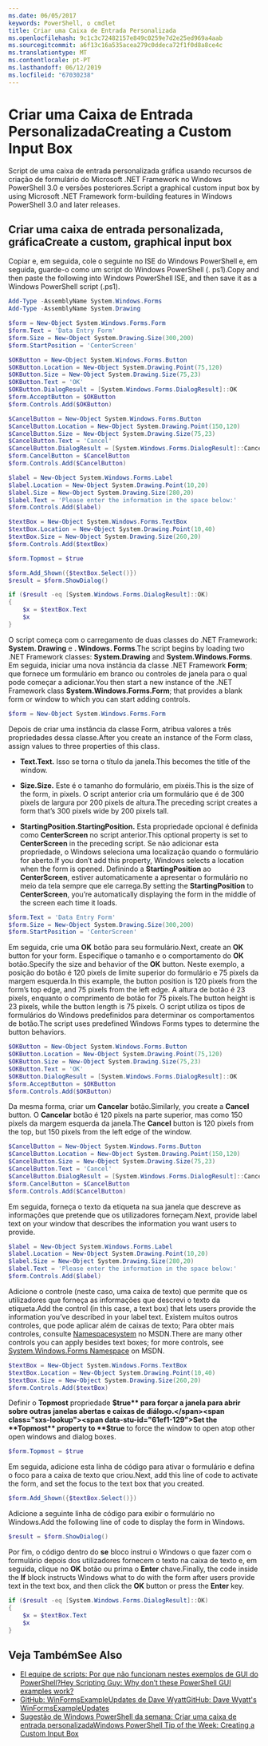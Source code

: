 ```yaml
---
ms.date: 06/05/2017
keywords: PowerShell, o cmdlet
title: Criar uma Caixa de Entrada Personalizada
ms.openlocfilehash: 9c1c3c72482157e849c0259e7d2e25ed969a4aab
ms.sourcegitcommit: a6f13c16a535acea279c0ddeca72f1f0d8a8ce4c
ms.translationtype: MT
ms.contentlocale: pt-PT
ms.lasthandoff: 06/12/2019
ms.locfileid: "67030238"
---
```

# <a name="creating-a-custom-input-box"></a><span data-ttu-id="61ef1-103">Criar uma Caixa de Entrada Personalizada</span><span class="sxs-lookup"><span data-stu-id="61ef1-103">Creating a Custom Input Box</span></span>

<span data-ttu-id="61ef1-104">Script de uma caixa de entrada personalizada gráfica usando recursos de criação de formulário do Microsoft .NET Framework no Windows PowerShell 3.0 e versões posteriores.</span><span class="sxs-lookup"><span data-stu-id="61ef1-104">Script a graphical custom input box by using Microsoft .NET Framework form-building features in Windows PowerShell 3.0 and later releases.</span></span>

## <a name="create-a-custom-graphical-input-box"></a><span data-ttu-id="61ef1-105">Criar uma caixa de entrada personalizada, gráfica</span><span class="sxs-lookup"><span data-stu-id="61ef1-105">Create a custom, graphical input box</span></span>

<span data-ttu-id="61ef1-106">Copiar e, em seguida, cole o seguinte no ISE do Windows PowerShell e, em seguida, guarde-o como um script do Windows PowerShell (. ps1).</span><span class="sxs-lookup"><span data-stu-id="61ef1-106">Copy and then paste the following into Windows PowerShell ISE, and then save it as a Windows PowerShell script (.ps1).</span></span>

```powershell
Add-Type -AssemblyName System.Windows.Forms
Add-Type -AssemblyName System.Drawing

$form = New-Object System.Windows.Forms.Form
$form.Text = 'Data Entry Form'
$form.Size = New-Object System.Drawing.Size(300,200)
$form.StartPosition = 'CenterScreen'

$OKButton = New-Object System.Windows.Forms.Button
$OKButton.Location = New-Object System.Drawing.Point(75,120)
$OKButton.Size = New-Object System.Drawing.Size(75,23)
$OKButton.Text = 'OK'
$OKButton.DialogResult = [System.Windows.Forms.DialogResult]::OK
$form.AcceptButton = $OKButton
$form.Controls.Add($OKButton)

$CancelButton = New-Object System.Windows.Forms.Button
$CancelButton.Location = New-Object System.Drawing.Point(150,120)
$CancelButton.Size = New-Object System.Drawing.Size(75,23)
$CancelButton.Text = 'Cancel'
$CancelButton.DialogResult = [System.Windows.Forms.DialogResult]::Cancel
$form.CancelButton = $CancelButton
$form.Controls.Add($CancelButton)

$label = New-Object System.Windows.Forms.Label
$label.Location = New-Object System.Drawing.Point(10,20)
$label.Size = New-Object System.Drawing.Size(280,20)
$label.Text = 'Please enter the information in the space below:'
$form.Controls.Add($label)

$textBox = New-Object System.Windows.Forms.TextBox
$textBox.Location = New-Object System.Drawing.Point(10,40)
$textBox.Size = New-Object System.Drawing.Size(260,20)
$form.Controls.Add($textBox)

$form.Topmost = $true

$form.Add_Shown({$textBox.Select()})
$result = $form.ShowDialog()

if ($result -eq [System.Windows.Forms.DialogResult]::OK)
{
    $x = $textBox.Text
    $x
}
```

<span data-ttu-id="61ef1-107">O script começa com o carregamento de duas classes do .NET Framework: **System. Drawing** e **. Windows. Forms**.</span><span class="sxs-lookup"><span data-stu-id="61ef1-107">The script begins by loading two .NET Framework classes: **System.Drawing** and **System.Windows.Forms**.</span></span> <span data-ttu-id="61ef1-108">Em seguida, iniciar uma nova instância da classe .NET Framework **Form**; que fornece um formulário em branco ou controles de janela para o qual pode começar a adicionar.</span><span class="sxs-lookup"><span data-stu-id="61ef1-108">You then start a new instance of the .NET Framework class **System.Windows.Forms.Form**; that provides a blank form or window to which you can start adding controls.</span></span>

```powershell
$form = New-Object System.Windows.Forms.Form
```

<span data-ttu-id="61ef1-109">Depois de criar uma instância da classe Form, atribua valores a três propriedades dessa classe.</span><span class="sxs-lookup"><span data-stu-id="61ef1-109">After you create an instance of the Form class, assign values to three properties of this class.</span></span>

- <span data-ttu-id="61ef1-110">**Text.**</span><span class="sxs-lookup"><span data-stu-id="61ef1-110">**Text.**</span></span> <span data-ttu-id="61ef1-111">Isso se torna o título da janela.</span><span class="sxs-lookup"><span data-stu-id="61ef1-111">This becomes the title of the window.</span></span>

- <span data-ttu-id="61ef1-112">**Size.**</span><span class="sxs-lookup"><span data-stu-id="61ef1-112">**Size.**</span></span> <span data-ttu-id="61ef1-113">Este é o tamanho do formulário, em pixéis.</span><span class="sxs-lookup"><span data-stu-id="61ef1-113">This is the size of the form, in pixels.</span></span> <span data-ttu-id="61ef1-114">O script anterior cria um formulário que é de 300 pixels de largura por 200 pixels de altura.</span><span class="sxs-lookup"><span data-stu-id="61ef1-114">The preceding script creates a form that’s 300 pixels wide by 200 pixels tall.</span></span>

- <span data-ttu-id="61ef1-115">**StartingPosition.**</span><span class="sxs-lookup"><span data-stu-id="61ef1-115">**StartingPosition.**</span></span> <span data-ttu-id="61ef1-116">Esta propriedade opcional é definida como **CenterScreen** no script anterior.</span><span class="sxs-lookup"><span data-stu-id="61ef1-116">This optional property is set to **CenterScreen** in the preceding script.</span></span> <span data-ttu-id="61ef1-117">Se não adicionar esta propriedade, o Windows seleciona uma localização quando o formulário for aberto.</span><span class="sxs-lookup"><span data-stu-id="61ef1-117">If you don’t add this property, Windows selects a location when the form is opened.</span></span> <span data-ttu-id="61ef1-118">Definindo a **StartingPosition** ao **CenterScreen**, estiver automaticamente a apresentar o formulário no meio da tela sempre que ele carrega.</span><span class="sxs-lookup"><span data-stu-id="61ef1-118">By setting the **StartingPosition** to **CenterScreen**, you’re automatically displaying the form in the middle of the screen each time it loads.</span></span>

```powershell
$form.Text = 'Data Entry Form'
$form.Size = New-Object System.Drawing.Size(300,200)
$form.StartPosition = 'CenterScreen'
```

<span data-ttu-id="61ef1-119">Em seguida, crie uma **OK** botão para seu formulário.</span><span class="sxs-lookup"><span data-stu-id="61ef1-119">Next, create an **OK** button for your form.</span></span> <span data-ttu-id="61ef1-120">Especifique o tamanho e o comportamento do **OK** botão.</span><span class="sxs-lookup"><span data-stu-id="61ef1-120">Specify the size and behavior of the **OK** button.</span></span> <span data-ttu-id="61ef1-121">Neste exemplo, a posição do botão é 120 pixels de limite superior do formulário e 75 pixels da margem esquerda.</span><span class="sxs-lookup"><span data-stu-id="61ef1-121">In this example, the button position is 120 pixels from the form’s top edge, and 75 pixels from the left edge.</span></span> <span data-ttu-id="61ef1-122">A altura de botão é 23 pixels, enquanto o comprimento de botão for 75 pixels.</span><span class="sxs-lookup"><span data-stu-id="61ef1-122">The button height is 23 pixels, while the button length is 75 pixels.</span></span> <span data-ttu-id="61ef1-123">O script utiliza os tipos de formulários do Windows predefinidos para determinar os comportamentos de botão.</span><span class="sxs-lookup"><span data-stu-id="61ef1-123">The script uses predefined Windows Forms types to determine the button behaviors.</span></span>

```powershell
$OKButton = New-Object System.Windows.Forms.Button
$OKButton.Location = New-Object System.Drawing.Point(75,120)
$OKButton.Size = New-Object System.Drawing.Size(75,23)
$OKButton.Text = 'OK'
$OKButton.DialogResult = [System.Windows.Forms.DialogResult]::OK
$form.AcceptButton = $OKButton
$form.Controls.Add($OKButton)
```

<span data-ttu-id="61ef1-124">Da mesma forma, criar um **Cancelar** botão.</span><span class="sxs-lookup"><span data-stu-id="61ef1-124">Similarly, you create a **Cancel** button.</span></span> <span data-ttu-id="61ef1-125">O **Cancelar** botão é 120 pixels na parte superior, mas como 150 pixels da margem esquerda da janela.</span><span class="sxs-lookup"><span data-stu-id="61ef1-125">The **Cancel** button is 120 pixels from the top, but 150 pixels from the left edge of the window.</span></span>

```powershell
$CancelButton = New-Object System.Windows.Forms.Button
$CancelButton.Location = New-Object System.Drawing.Point(150,120)
$CancelButton.Size = New-Object System.Drawing.Size(75,23)
$CancelButton.Text = 'Cancel'
$CancelButton.DialogResult = [System.Windows.Forms.DialogResult]::Cancel
$form.CancelButton = $CancelButton
$form.Controls.Add($CancelButton)
```

<span data-ttu-id="61ef1-126">Em seguida, forneça o texto da etiqueta na sua janela que descreve as informações que pretende que os utilizadores forneçam.</span><span class="sxs-lookup"><span data-stu-id="61ef1-126">Next, provide label text on your window that describes the information you want users to provide.</span></span>

```powershell
$label = New-Object System.Windows.Forms.Label
$label.Location = New-Object System.Drawing.Point(10,20)
$label.Size = New-Object System.Drawing.Size(280,20)
$label.Text = 'Please enter the information in the space below:'
$form.Controls.Add($label)
```

<span data-ttu-id="61ef1-127">Adicione o controle (neste caso, uma caixa de texto) que permite que os utilizadores que forneça as informações que descrevi o texto da etiqueta.</span><span class="sxs-lookup"><span data-stu-id="61ef1-127">Add the control (in this case, a text box) that lets users provide the information you’ve described in your label text.</span></span> <span data-ttu-id="61ef1-128">Existem muitos outros controles, que pode aplicar além de caixas de texto; Para obter mais controles, consulte [Namespacesystem](https://msdn.microsoft.com/library/k50ex0x9(v=vs.110).aspx) no MSDN.</span><span class="sxs-lookup"><span data-stu-id="61ef1-128">There are many other controls you can apply besides text boxes; for more controls, see [System.Windows.Forms Namespace](https://msdn.microsoft.com/library/k50ex0x9(v=vs.110).aspx) on MSDN.</span></span>

```powershell
$textBox = New-Object System.Windows.Forms.TextBox
$textBox.Location = New-Object System.Drawing.Point(10,40)
$textBox.Size = New-Object System.Drawing.Size(260,20)
$form.Controls.Add($textBox)
```

<span data-ttu-id="61ef1-129">Definir o **Topmost** propriedade **$true** para forçar a janela para abrir sobre outras janelas abertas e caixas de diálogo.</span><span class="sxs-lookup"><span data-stu-id="61ef1-129">Set the **Topmost** property to **$true** to force the window to open atop other open windows and dialog boxes.</span></span>

```powershell
$form.Topmost = $true
```

<span data-ttu-id="61ef1-130">Em seguida, adicione esta linha de código para ativar o formulário e defina o foco para a caixa de texto que criou.</span><span class="sxs-lookup"><span data-stu-id="61ef1-130">Next, add this line of code to activate the form, and set the focus to the text box that you created.</span></span>

```powershell
$form.Add_Shown({$textBox.Select()})
```

<span data-ttu-id="61ef1-131">Adicione a seguinte linha de código para exibir o formulário no Windows.</span><span class="sxs-lookup"><span data-stu-id="61ef1-131">Add the following line of code to display the form in Windows.</span></span>

```powershell
$result = $form.ShowDialog()
```

<span data-ttu-id="61ef1-132">Por fim, o código dentro do **se** bloco instrui o Windows o que fazer com o formulário depois dos utilizadores fornecem o texto na caixa de texto e, em seguida, clique no **OK** botão ou prima o **Enter** chave.</span><span class="sxs-lookup"><span data-stu-id="61ef1-132">Finally, the code inside the **If** block instructs Windows what to do with the form after users provide text in the text box, and then click the **OK** button or press the **Enter** key.</span></span>

```powershell
if ($result -eq [System.Windows.Forms.DialogResult]::OK)
{
    $x = $textBox.Text
    $x
}
```

## <a name="see-also"></a><span data-ttu-id="61ef1-133">Veja Também</span><span class="sxs-lookup"><span data-stu-id="61ef1-133">See Also</span></span>

- [<span data-ttu-id="61ef1-134">EI equipe de scripts:  Por que não funcionam nestes exemplos de GUI do PowerShell?</span><span class="sxs-lookup"><span data-stu-id="61ef1-134">Hey Scripting Guy:  Why don’t these PowerShell GUI examples work?</span></span>](https://go.microsoft.com/fwlink/?LinkId=506644)
- [<span data-ttu-id="61ef1-135">GitHub: WinFormsExampleUpdates de Dave Wyatt</span><span class="sxs-lookup"><span data-stu-id="61ef1-135">GitHub: Dave Wyatt's WinFormsExampleUpdates</span></span>](https://github.com/dlwyatt/WinFormsExampleUpdates)
- [<span data-ttu-id="61ef1-136">Sugestão de Windows PowerShell da semana:  Criar uma caixa de entrada personalizada</span><span class="sxs-lookup"><span data-stu-id="61ef1-136">Windows PowerShell Tip of the Week:  Creating a Custom Input Box</span></span>](https://technet.microsoft.com/library/ff730941.aspx)
